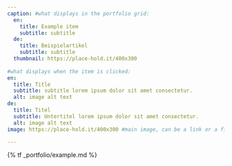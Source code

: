```yaml
---
caption: #what displays in the portfolio grid:
  en: 
    title: Example item
    subtitle: subtitle
  de: 
    title: Beispielartikel
    subtitle: subtitle
  thumbnail: https://place-hold.it/400x300
  
#what displays when the item is clicked:
en:
  title: Title
  subtitle: subtitle lorem ipsum dolor sit amet consectetur.
  alt: image alt text
de:
  title: Titel
  subtitle: Untertitel lorem ipsum dolor sit amet consectetur.
  alt: image alt text
image: https://place-hold.it/400x300 #main image, can be a link or a file in assets/img/portfolio

---
```

{% tf _portfolio/example.md %}

